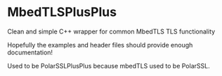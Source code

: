 # MbedTLSPlusPlus
Clean and simple C++ wrapper for common MbedTLS TLS functionality

Hopefully the examples and header files should provide enough documentation!

Used to be PolarSSLPlusPlus because mbedTLS used to be PolarSSL.
